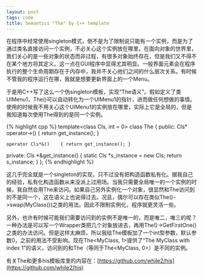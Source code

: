 ```yaml
---
layout: post
tags: code
title: Semantics "The" by C++ template
---
```

在程序中经常使用singleton模式，倒不是为了限制说只能有一个实例，而是为了通过类名直接访问一个实例，不必关心这个实例放在哪里。在面向对象的世界里，我们关心的是一些对象的状态而非过程，有很多对象始终存在，但是我们又不得不在某个地方将其定义。这一点在GUI程序中显得尤其明显。一般界面元素会在程序执行的整个生命周期存在于内存中，我并不关心他们之间的什么层次关系。有时候不管我的程序运行在哪，我就是想要更新界面上的一个Menu。

于是用C++写了这么一个伪singleton模板，实现“The语义”。假如定义了类UIMenu1，The<UIMenu1>()可以自动转化为一个UIMenu1的指针，进而做任何想做的事情。使用的时候我不用关心这个UIMenu1的实例放在哪里，实际上它是全局的，但是我知道每次使用The得到的是同一个实例。

{% highlight cpp %}
template<class Cls, int = 0>
class The
{
public:
	Cls* operator->()	{ return get_instance(); }
 
	operator Cls*&()	{ return get_instance(); }
	
private:
	Cls *&get_instance()
	{
		static Cls *s_instance = new Cls;
		return s_instance;
	}
};
{% endhighlight %}

这几乎完全就是一个singleton的实现，只不过没有把构造函数私有化。据我自己的经验，私有化构造函数从来没派上过用场。当我只需要全局唯一的一个实例的时候，我自然会用The来访问。如果自己另外实例化一个对象，很显然和The访问到的不是同一个，这在语义上也说得过去。况且，偶尔可以存在类似The<MyClass>()->swap(MyClass())之类的用法。因此不限制实例化，程序就更灵活一些。

另外，也许有时候可能我们需要访问到的实例不是唯一的，而是唯二，唯三的呢？一种办法是可以写一个Wrapper类把几个对象放进去，再用The<Wrapper>()->GetFirstOne()之类的办法访问。但是这样太麻烦，所以我给The模板加了一个int型参数，默认参数0，之前的用法不受影响。现在The<MyClass, 1>提供了“The MyClass with index 1”的语义，访问到的和The<MyClass>（等同于The<MyClass, 0>）是不同的实例。

有关The和更多his模板库里的内容在：[https://github.com/while2/his](https://github.com/while2/his)